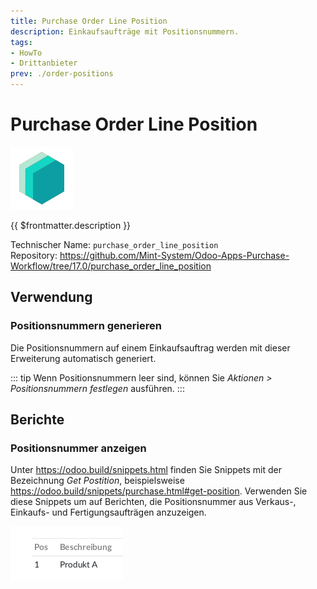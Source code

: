 ```yaml
---
title: Purchase Order Line Position
description: Einkaufsaufträge mit Positionsnummern.
tags:
- HowTo
- Drittanbieter
prev: ./order-positions
---
```

# Purchase Order Line Position
![icon_oms_box](attachments/icons_odoo_mint_system.png)

{{ $frontmatter.description }}

Technischer Name: `purchase_order_line_position`\
Repository: <https://github.com/Mint-System/Odoo-Apps-Purchase-Workflow/tree/17.0/purchase_order_line_position>

## Verwendung

### Positionsnummern generieren

Die Positionsnummern auf einem Einkaufsauftrag werden mit dieser Erweiterung automatisch generiert.

::: tip
Wenn Positionsnummern leer sind, können Sie *Aktionen > Positionsnummern festlegen* ausführen.
:::

## Berichte

### Positionsnummer anzeigen

Unter <https://odoo.build/snippets.html> finden Sie Snippets mit der Bezeichnung *Get Postition*, beispielsweise <https://odoo.build/snippets/purchase.html#get-position>. Verwenden Sie diese Snippets um auf Berichten, die Positionsnummer aus Verkaus-, Einkaufs- und Fertigungsaufträgen anzuzeigen.

![](attachments/Snippets%20Positionsnummer%20anzeigen.png)